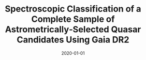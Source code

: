 ---
title: "Spectroscopic Classification of a Complete Sample of Astrometrically‑Selected Quasar Candidates Using Gaia DR2"
authbefore: "K. E. Heintz, J. P. U. Fynbo, S. J. Geier, P. Møller, J.‑K. Krogager, C. Konstantopoulou, A. de Burgos, L. Christensen, C. L. Steinhardt, B. Milvang‑Jensen, P. Jakobsson, E. Hog, B. E. H. K. Arvedlund, C. R. Christiansen, T. B. Hansen, P. D. Henriksen, K. B. Kuszon, I. B. McKenzie, K. A. Mosekjær, M. F. K. Paulsen, M. N. Sukstorf, "
authafter: ", and S. K. K. Orgaard"
collection: publications
permalink: /publication/2020-01-01-spectroscopic-classification
date: 2020-01-01
venue: 'Astronomy & Astrophysics 644 (2020): A17'
pubtype: 'astro'
paperurl: https://www.aanda.org/articles/aa/full_html/2020/12/aa39262-20/aa39262-20.html
pdf: /publications/files/spectroscopic-classification.pdf
---